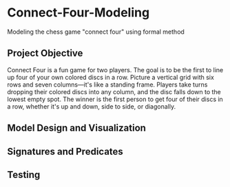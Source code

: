 # Connect-Four-Modeling
Modeling the chess game "connect four" using formal method

## Project Objective

Connect Four is a fun game for two players. The goal is to be the first to line up four of your own colored discs in a row. Picture a vertical grid with six rows and seven columns—it's like a standing frame. Players take turns dropping their colored discs into any column, and the disc falls down to the lowest empty spot. The winner is the first person to get four of their discs in a row, whether it's up and down, side to side, or diagonally.

## Model Design and Visualization

## Signatures and Predicates

## Testing

